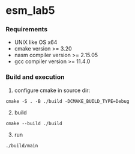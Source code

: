 # esm_lab5
### Requirements
- UNIX like OS x64
- cmake version >= 3.20
- nasm compiler version >= 2.15.05
- gcc compiler version >=  11.4.0
### Build and execution
1. configure cmake
in source dir:
```
cmake -S . -B ./build -DCMAKE_BUILD_TYPE=Debug
```
2. build
```
cmake --build ./build
```
3. run
```
./build/main
```
